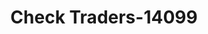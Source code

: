 ---
f_zip-code: 89419
f_state-code: NV
title: Check Traders-14099
f_phone: 775-273-2274
f_city-only: Lovelock
f_address: 1110 Cornell Ave Lovelock
f_location-unique-id: '14099'
slug: check-traders-14099
updated-on: '2024-05-30T13:46:58.046Z'
created-on: '2024-05-30T13:36:59.803Z'
published-on: '2024-05-30T13:54:32.469Z'
f_city-state: cms/city/lovelock-nv.md
f_company: cms/company/check-traders.md
f_state: cms/state/nevada.md
layout: '[payday-loan].html'
tags: payday-loan
---